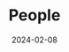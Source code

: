 ---
title: People
date: 2024-02-08

type: landing

sections:
  - block: markdown
    content:
      title: 
      text: |
        
        <span style="font-size: 35px; color: orange;">Current Members</span>

        <p></p>
        <span style="font-size: 28px;">Team Lead:</span><br>

        <a href="https://guo.crypto.sg/">
          <span style="color: blue;">Jian Guo</span>
        </a>

        <div style="font-size: 16px; line-height: 1.2;">
          Email: guojian@ntu.edu.sg

          Interests: Symmetric-Key Cryptography, Privacy-Preserving Technologies
        </div>

        <p></p>
        <span style="font-size: 28px;">Associates:</span><br>

        <a href="https://freedisciplina.github.io/">
          <span style="color: blue;">Zhenzhen Bao</span>
        </a>

        <div style="font-size: 16px; line-height: 1.2;">
          Affiliation: Assistant Professor, Tsinghua University, China
        
          Email: zzbao@tsinghua.edu.cn
        
          Interests: Symmetric-Key Cryptography
        </div>

        <p></p>
        <span style="font-size: 28px;">Post-Doctoral Research Fellows:</span><br>
        
        <span style="color: blue;">Shiyao Chen</span>

        <div style="font-size: 16px; line-height: 1.2;">
          Email: shiyao.chen@ntu.edu.sg

          Interests: Symmetric-Key Cryptography
        </div>





# <div style="font-size: 16px; line-height: 1.2;">

# * [<span style="color: green;">New</span>] 2022/09: There are multiple open positions of (senior) postdoc research fellows and PhD students with full scholarship support, on the topic of symmetric-key cryptography including but not limited to quantum attacks, cryptanalysis of AES and SHA-3, FHE/MPC friendly designs, automatic tools or machine learning for cryptanalysis: [https://www.iacr.org/jobs/item/3107](https://www.iacr.org/jobs/item/3107)

# * Refer to [this page](http://guo.crypto.sg/student) if you are interested in joining as a PhD or FYP student.
# </div>

  # - block: people
  #   content:
  #     title: Meet the Team
  #     # Choose which groups/teams of users to display.
  #     #   Edit `user_groups` in each user's profile to add them to one or more of these groups.
  #     user_groups:
  #         - Principal Investigators
  #         - Researchers
  #         - Grad Students
  #         - Administration
  #         - Visitors
  #         - Alumni
  #     sort_by: Params.last_name
  #     sort_ascending: true
  #   design:
  #     show_interests: false
  #     show_role: true
  #     show_social: true
---